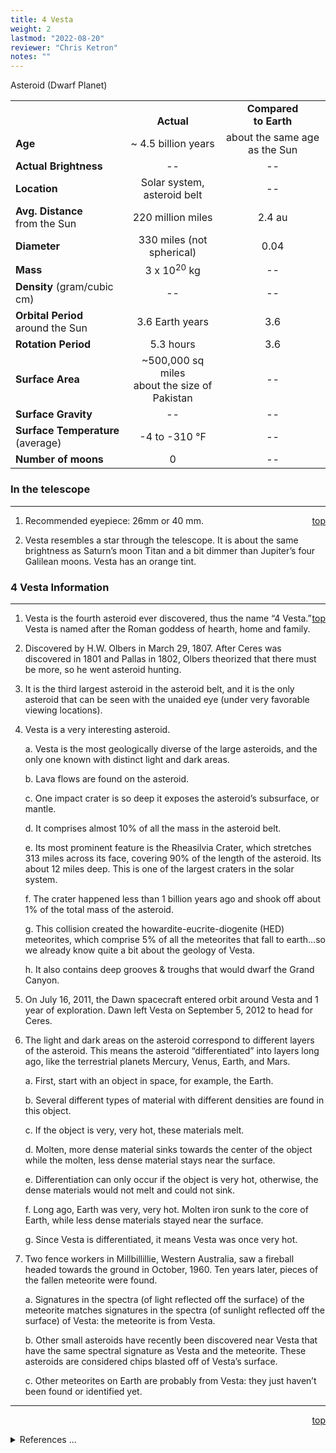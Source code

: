 ```yaml
---
title: 4 Vesta
weight: 2
lastmod: "2022-08-20"
reviewer: "Chris Ketron"
notes: ""
---
```


<script src="/js/whatsup.js"></script>
<script type="text/javascript">
	var objectName ="4 Vesta"
	var objectDesc ="Asteroid (Dwarf Planet)"
	var objectImage="4vesta.jpg"
</script>

<span style='float:right;'><div id=whatsup></div></span>

Asteroid (Dwarf Planet)

|  |  |  |
|---|:--:|:--:|
|  |<br/>**Actual**|**Compared<br/>to Earth**|
|**Age**|~ 4.5 billion years|about the same age as the Sun|
|**Actual Brightness**|--|--|
|**Location**|Solar system, asteroid belt|--|
|**Avg. Distance**<br/>from the Sun|220 million miles|2.4 au|
|**Diameter**|330 miles (not spherical)|0.04|
|**Mass**|3 x 10<sup>20</sup> kg|--|
|**Density** (gram/cubic cm)|--|--|
|**Orbital Period**<br/>around the Sun|3.6 Earth years|3.6|
|**Rotation Period**|5.3 hours|3.6|
|**Surface Area**| ~500,000 sq miles<br/>about the size of Pakistan|--|
|**Surface Gravity**|--|--|
|**Surface Temperature** (average)| -4 to -310 &deg;F |--|
|**Number of moons**|0|--|

### In the telescope

---
<span style='float:right;'>[top](#)</span>

1.	Recommended eyepiece: 26mm or 40 mm.

2.	Vesta resembles a star through the telescope.  It is about the same brightness as Saturn’s moon Titan and a bit dimmer than Jupiter’s four Galilean moons.  Vesta has an orange tint.


### 4 Vesta Information

---
<span style='float:right;'>[top](#)</span>

1.	Vesta is the fourth asteroid ever discovered, thus the name “4 Vesta.”  Vesta is named after the Roman goddess of hearth, home and family.

1.  Discovered by H.W. Olbers in March 29, 1807.  After Ceres was discovered in 1801 and Pallas in 1802, Olbers theorized that there must be more, so he went asteroid hunting.  

2.  It is the third largest asteroid in the asteroid belt, and it is the only asteroid that can be seen with the unaided eye (under very favorable viewing locations).

3.  Vesta is a very interesting asteroid.

    a.	Vesta is the most geologically diverse of the large asteroids, and the only one known with distinct light and dark areas.

    b.	Lava flows are found on the asteroid.

    c.	One impact crater is so deep it exposes the asteroid’s subsurface, or mantle.

    d.  It comprises almost 10% of all the mass in the asteroid belt.

    e.  Its most prominent feature is the Rheasilvia Crater, which stretches 313 miles across its face, covering 90% of the length of the asteroid.  Its about 12 miles deep. This is one of the largest craters in the solar system.

    f.  The crater happened less than 1 billion years ago and shook off about 1% of the total mass of the asteroid.

    g.  This collision created the howardite-eucrite-diogenite (HED) meteorites, which comprise 5% of all the meteorites that fall to earth…so we already know quite a bit about the geology of Vesta.

    h.  It also contains deep grooves & troughs that would dwarf the Grand Canyon.

4.  On July 16, 2011, the Dawn spacecraft entered orbit around Vesta and 1 year of exploration.  Dawn left Vesta on September 5, 2012 to head for Ceres.

5.  The light and dark areas on the asteroid correspond to different layers of the asteroid.  This means the asteroid “differentiated” into layers long ago, like the terrestrial planets Mercury, Venus, Earth, and Mars.

    a.	First, start with an object in space, for example, the Earth.

    b.	Several different types of material with different densities are found in this object.

    c.	If the object is very, very hot, these materials melt.

    d.	Molten, more dense material sinks towards the center of the object while the molten, less dense material stays near the surface.

    e.	Differentiation can only occur if the object is very hot, otherwise, the dense materials would not melt and could not sink.

    f.	Long ago, Earth was very, very hot.  Molten iron sunk to the core of Earth, while less dense materials stayed near the surface.

    g.	Since Vesta is differentiated, it means Vesta was once very hot.

6.  Two fence workers in Millbillillie, Western Australia, saw a fireball headed towards the ground in October, 1960.  Ten years later, pieces of the fallen meteorite were found.

    a.  Signatures in the spectra (of light reflected off the surface) of the meteorite matches signatures in the spectra (of sunlight reflected off the surface) of Vesta: the meteorite is from Vesta.

    b.  Other small asteroids have recently been discovered near Vesta that have the same spectral signature as Vesta and the meteorite.  These asteroids are considered chips blasted off of Vesta’s surface.

    c.  Other meteorites on Earth are probably from Vesta: they just haven’t been found or identified yet.

---
<span style='float:right;'>[top](#)</span>
<br/>
<details>
<summary>References ...</summary>

|   |   |   |   
|---|---|---|
|**Item**|**Updated**|**Notes**|
|Updated “View through telescope” info|2003-03-21|   |
|Distance from Sun|2017-04-305|<http://amazingspace.org/resource_page/79/solar_system/type#resource_tab>|
|Revolution Period|2017-04-30|<http://amazingspace.org/resource_page/79/solar_system/type#resource_tab>|
|Rotation Period|2003-02-05|<http://nssdc.gsfc.nasa.gov/planetary/factsheet/asteroidfact.html>|
|Diameter|2017-04-30|<http://amazingspace.org/resource_page/79/solar_system/type#resource_tab><br/><http://www.solarviews.com/eng/vesta.htm>|
|Mass|2017-04-30|<http://amazingspace.org/resource_page/79/solar_system/type#resource_tab>|
|Surface Gravity|--|  |	
|Temperature|--|  |
|Density|--|  |
|Other Information|2003-02-05|University of Cambridge’s Institute for Astronomy<br/><http://www.ast.cam.ac.uk/HST/press/vestamap.html><br/>Sites given above for other details<br/><http://www.hohmanntransfer.com/cat/a4.htm>|
</details>
